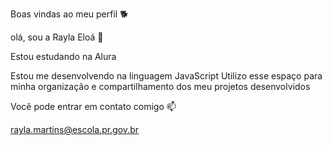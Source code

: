 Boas vindas ao meu perfil 🐕

olá, sou a Rayla Eloá 💙

Estou estudando na Alura

Estou me desenvolvendo na linguagem JavaScript
Utilizo esse espaço para minha organização e compartilhamento dos meu projetos desenvolvidos

Você pode entrar em contato comigo 📫

rayla.martins@escola.pr.gov.br

